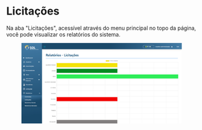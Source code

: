 # Licitações

Na aba "Licitações", acessível através do menu principal no topo da página, você pode visualizar os relatórios do sistema.

<figure><img src="../../../.gitbook/assets/licit.png" alt=""><figcaption></figcaption></figure>
